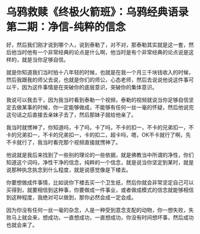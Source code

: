# 乌鸦救赎《终极火箭班》：乌鸦经典语录第二期：净信-纯粹的信念

好，然后我们刚才说到哪个人，说到泰勒了，对不对，那泰勒其实就是这一套，然后他当时他有一个非常经典的论点是什么啊，他当时是有个非常经典的论点说是这样的，就是当你足够自信。

就是你知道我们当时拍十八年轻的时候，也就是在我一个月三千块钱收入的时候，然后我跟我的师父去说，也就是你们的师公，心态老师，然后去说说他说这件事可以干，因为这件事情是在突破你的底层意识，突破你的集体意识。

我说可以我去干，因为我当时看到泰勒一个视频，泰勒的视频就说当你足够自信坚定去做某事的时候，你一定能够做成，不能够有任何一丝一毫的怀疑，然后他说完这句话之后直接去亲妹子去了，然后那妹子就给他亲了。

我当时就愣神了，你知道吗，卡了吗，卡了吗，不卡的扣一，不卡的兄弟扣一，不卡的兄弟扣一，不卡的兄弟扣一，卡的扣二，超卡吗，嗯，OK不卡就行了啊，先不卡就行了，我当时看完那个视频直接就愣神了。

他说就是我后来找到了一些别的理论的一些依据，就是佛教当中所谓的净性，你们知道这个词吗，净性干净的信念，纯粹的一个信念，就是说当你坚定到某时，就是说那种执念执念到什么程度，就是说感觉像是下楼去。

你要想做成件事情，比如说你下楼去买一个卫生纸，然后你就会非常坚定自己可以买得到，就要相信到这种事，你要做成一件事业，或者做成模式的信念就能够相信到这种程度，我绝对可以做到，那你必然会成一定会成。

因为你没有任何一丝一毫的杂念，人是一种受到意念支配的动物，你一想失败，失败马上就会来，想成功，一直想成功，一直想成功，你没有时间想坏事，然后成功也就会来了。

